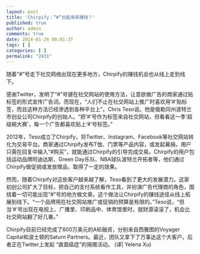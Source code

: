 ```yaml
---
layout: post
title: 'Chirpify：“#”也能用来赚钱？'
published: true
author: admin
comments: true
date: 2014-01-26 08:01:37
tags: [ ]
categories: [ ]
permalink: "2431"
---
```

随着“#”号走下社交网络出现在更多地方，Chirpify的赚钱机会也从线上走到线下。

感谢Twitter，发明了“#”号键在社交网站的使用方法，让意欲做广告的商家通过贴标签的形式宣传广告词。而现在，“人们不止在社交网站上推广时喜欢用‘#’贴标签，而且这种方法已经渗透到各种平台上”。Chris Teso说。他是俄勒冈州波特兰市创业公司Chirpify的创始人。“把‘#’号作为标签来自社交网站，但看看这一季‘超级碗大赛’，每一个广告都喜欢贴上‘#’号标签。”

2012年，Teso成立了Chirpify，将Twitter、Instagram、Facebook等社交网站转化为交易平台。商家通过Chirpify发布T恤、门票等产品内容，或发起募捐，用户只需在回复中输入“#购买”，就能通过Chirpify的引导完成交易。Chirpify的用户包括运动品牌阿迪达斯、Green Day乐队、NBA球队波特兰开拓者等，他们通过Chirpify做促销或发放赠品，取得了一定的效果。

然而，随着Chirpify对这些客户越来越了解，Teso看到了更大的发展潜力。这家初创公司扩大了目标，把自己的支付系统看作工具，并扮演广告代理商的角色，围绕着一切可能出现“#”号的地方做文章。这个做法让Chirpify的赚钱途径从线上拓展到线下。“一个品牌用在社交网站推广或促销的预算是有限的。”Teso说，“但当‘#’号出现在电视上、广播里、印刷品中、体育馆里时，就财源滚滚了，机会比社交网站翻了好几番。”

Chirpify目前已经完成了600万美元的A轮融资，分别来自西雅图的Voyager Capital和波士顿的Saturn Partners。最近，团队又拿下了万事达这个大客户，后者正在Twitter上发起 “直面癌症”的捐赠活动。 (译| Yelena Xu)
